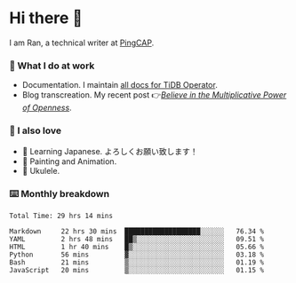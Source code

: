 # Hi there 👋

I am Ran, a technical writer at [PingCAP](https://pingcap.com/).

### 📝 What I do at work

- Documentation. I maintain [all docs for TiDB Operator](https://github.com/pingcap/docs-tidb-operator).
- Blog transcreation. My recent post 👉[*Believe in the Multiplicative Power of Openness*](https://pingcap.com/blog/believe-in-the-multiplicative-power-of-openness-open-source-community).

### 🤠 I also love

- 💬 Learning Japanese. よろしくお願い致します！
- 🎨 Painting and Animation.
- 🎵 Ukulele.

### ⌨️ Monthly breakdown

<!--START_SECTION:waka-->

```text
Total Time: 29 hrs 14 mins

Markdown     22 hrs 30 mins  ███████████████████░░░░░░   76.34 %
YAML         2 hrs 48 mins   ██▒░░░░░░░░░░░░░░░░░░░░░░   09.51 %
HTML         1 hr 40 mins    █▒░░░░░░░░░░░░░░░░░░░░░░░   05.66 %
Python       56 mins         ▓░░░░░░░░░░░░░░░░░░░░░░░░   03.18 %
Bash         21 mins         ▒░░░░░░░░░░░░░░░░░░░░░░░░   01.19 %
JavaScript   20 mins         ▒░░░░░░░░░░░░░░░░░░░░░░░░   01.15 %
```

<!--END_SECTION:waka-->
